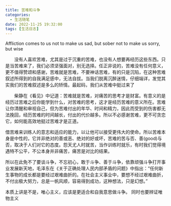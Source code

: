 ```yaml
---
title: 苦难和斗争
categories:
  - 生活随笔
date: 2022-11-25 19:32:00
tags: [生活日志]
---
```


Affliction comes to us
not to make us sad, but sober
not to make us sorry, but wise 

　　没有人喜欢苦难，尤其是过于沉重的苦难，也没有人想要再经历这些东西。只是当苦难来了，我们必须坚强面对，别无选择。任正非说的，苦难没有任何意义，更不值得赞颂和感谢，苦难就是苦难，不要神话苦难，有的只是沉陷，在这种苦难叙述所得到的自我满足感中，无法自拔。当我们脱离沉醉迷情，仔细端详，发觉其实我们的苦难叙述是多么的矫情。最起码，我们从苦难中挺过来了

　　柴静在《看见》中记道：苦难就是苦难，对痛苦的思考才是财富。有意义的是经历过苦难之后你能学到什么，对苦难的思考，这才是经历苦难的意义所在。苦难让你清醒和审视自己，但为苦难付出的年华、时间和精力，因此而受到的伤害都无法挽回，经历苦难的时间越长，付出的代价越多。所以不必感谢苦难，更不可贪恋它，如何能高效地挺过苦难才是正道。



借苦难来训练人的意志和适应的能力，以让他可以接受更伟大的使命。所以苦难本身是中性的，它并非绝对的善或恶、绝对的好或坏，苦难的苦与否、善(good)与否，取决于人们对它的态度。怨天尤人时就苦，当作训练时就乐，有时我们觉得境遇特不公平，不公本身并非痛苦，痛苦是对比的结果。

所以在此免不了要谈斗争，不忘初心，敢于斗争、善于斗争，依靠顽强斗争打开事业发展新天地，毛泽东在《关于正确处理人民内部矛盾的问题》中指出：“任何新生事物的成长都是要经过艰难曲折的。在社会主义事业中，要想不经过艰难曲折，不付出极大努力，总是一帆风顺，容易得到成功，这种想法，只是幻想。”

本质上讲是不是，唯心主义，应该是更适合和自我意思做斗争。
同时也要辨证唯物主义